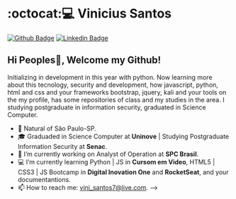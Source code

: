 # :octocat::computer: Vinicius Santos 

[![Github Badge](https://img.shields.io/badge/-Github-000?style=flat-square&logo=Github&logoColor=white&link=https://github.com/vinisantos7)](https://github.com/vinisantos7)
[![Linkedin Badge](https://img.shields.io/badge/-LinkedIn-blue?style=flat-square&logo=Linkedin&logoColor=white&link=https://www.linkedin.com/in/vinicius-santos-12249198/)](https://www.linkedin.com/in/vinicius-santos-12249198/)

## Hi Peoples👋, Welcome my Github!

Initializing in development in this year with python.
Now learning more about this tecnology, security and development, how javascript, python, html and css and your frameworks bootstrap, jquery, kali and your tools
on the my profile, has some repositories of class and my studies in the area.
I studying postgraduate in information security, graduated in Science Computer.

- 📍 Natural of São Paulo-SP.
- 🎓 Graduaded in Science Computer at **Uninove** | Studying Postgraduate Information Security at **Senac**.
- 🔭 I’m currently working on Analyst of Operation at **SPC Brasil**.
- 💻 I’m currently learning Python | JS in **Cursom em Video**, HTML5 | CSS3 | JS Bootcamp in **Digital Inovation One** and **RocketSeat**, and your documentantions.
- 📫 How to reach me: vini_santos7@live.com.
-->
